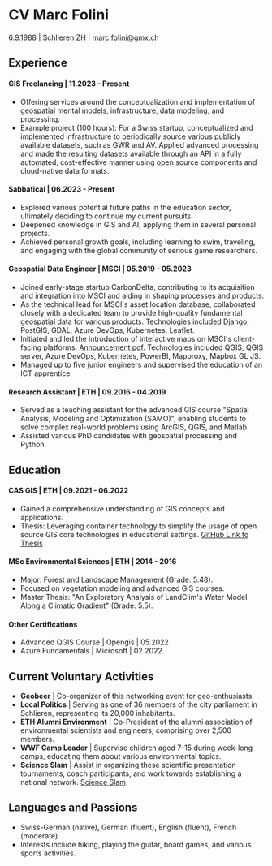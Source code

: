 # CV Marc Folini
6.9.1988 | Schlieren ZH | marc.folini@gmx.ch

## Experience

#### GIS Freelancing | 11.2023 - Present
- Offering services around the conceptualization and implementation of geospatial mental models, infrastructure, data modeling, and processing.
- Example project (100 hours): For a Swiss startup, conceptualized and implemented infrastructure to periodically source various publicly available datasets, such as GWR and AV. Applied advanced processing and made the resulting datasets available through an API in a fully automated, cost-effective manner using open source components and cloud-native data formats.

#### Sabbatical | 06.2023 - Present
- Explored various potential future paths in the education sector, ultimately deciding to continue my current pursuits.
- Deepened knowledge in GIS and AI, applying them in several personal projects.
- Achieved personal growth goals, including learning to swim, traveling, and engaging with the global community of serious game researchers.

#### Geospatial Data Engineer | MSCI | 05.2019 - 05.2023
- Joined early-stage startup CarbonDelta, contributing to its acquisition and integration into MSCI and aiding in shaping processes and products.
- As the technical lead for MSCI's asset location database, collaborated closely with a dedicated team to provide high-quality fundamental geospatial data for various products. Technologies included Django, PostGIS, GDAL, Azure DevOps, Kubernetes, Leaflet.
- Initiated and led the introduction of interactive maps on MSCI's client-facing platforms. [Announcement pdf](https://query.prod.cms.rt.microsoft.com/cms/api/am/binary/RWOfc8). Technologies included QGIS, QGIS server, Azure DevOps, Kubernetes, PowerBI, Mapproxy, Mapbox GL JS.
- Managed up to five junior engineers and supervised the education of an ICT apprentice.

#### Research Assistant | ETH | 09.2016 - 04.2019
- Served as a teaching assistant for the advanced GIS course "Spatial Analysis, Modeling and Optimization (SAMO)", enabling students to solve complex real-world problems using ArcGIS, QGIS, and Matlab.
- Assisted various PhD candidates with geospatial processing and Python.

## Education
#### CAS GIS | ETH | 09.2021 - 06.2022
- Gained a comprehensive understanding of GIS concepts and applications.
- Thesis: Leveraging container technology to simplify the usage of open source GIS core technologies in educational settings. [GitHub Link to Thesis](https://github.com/folinimarc/os_gis_sandbox)

#### MSc Environmental Sciences | ETH | 2014 - 2016
- Major: Forest and Landscape Management (Grade: 5.48).
- Focused on vegetation modeling and advanced GIS courses.
- Master Thesis: "An Exploratory Analysis of LandClim's Water Model Along a Climatic Gradient" (Grade: 5.5).

#### Other Certifications
- Advanced QGIS Course | Opengis | 05.2022
- Azure Fundamentals | Microsoft | 02.2022

## Current Voluntary Activities
- **Geobeer** | Co-organizer of this networking event for geo-enthusiasts.
- **Local Politics** | Serving as one of 36 members of the city parliament in Schlieren, representing its 20,000 inhabitants.
- **ETH Alumni Environment** | Co-President of the alumni association of environmental scientists and engineers, comprising over 2,500 members.
- **WWF Camp Leader** | Supervise children aged 7-15 during week-long camps, educating them about various environmental topics.
- **Science Slam** | Assist in organizing these scientific presentation tournaments, coach participants, and work towards establishing a national network. [Science Slam](https://scienceslam.ch).

## Languages and Passions
- Swiss-German (native), German (fluent), English (fluent), French (moderate).
- Interests include hiking, playing the guitar, board games, and various sports activities.
